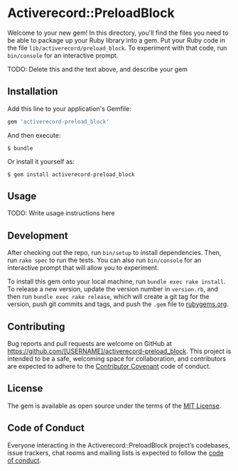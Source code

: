 # Activerecord::PreloadBlock

Welcome to your new gem! In this directory, you'll find the files you need to be able to package up your Ruby library into a gem. Put your Ruby code in the file `lib/activerecord/preload_block`. To experiment with that code, run `bin/console` for an interactive prompt.

TODO: Delete this and the text above, and describe your gem

## Installation

Add this line to your application's Gemfile:

```ruby
gem 'activerecord-preload_block'
```

And then execute:

    $ bundle

Or install it yourself as:

    $ gem install activerecord-preload_block

## Usage

TODO: Write usage instructions here

## Development

After checking out the repo, run `bin/setup` to install dependencies. Then, run `rake spec` to run the tests. You can also run `bin/console` for an interactive prompt that will allow you to experiment.

To install this gem onto your local machine, run `bundle exec rake install`. To release a new version, update the version number in `version.rb`, and then run `bundle exec rake release`, which will create a git tag for the version, push git commits and tags, and push the `.gem` file to [rubygems.org](https://rubygems.org).

## Contributing

Bug reports and pull requests are welcome on GitHub at https://github.com/[USERNAME]/activerecord-preload_block. This project is intended to be a safe, welcoming space for collaboration, and contributors are expected to adhere to the [Contributor Covenant](http://contributor-covenant.org) code of conduct.

## License

The gem is available as open source under the terms of the [MIT License](https://opensource.org/licenses/MIT).

## Code of Conduct

Everyone interacting in the Activerecord::PreloadBlock project’s codebases, issue trackers, chat rooms and mailing lists is expected to follow the [code of conduct](https://github.com/[USERNAME]/activerecord-preload_block/blob/master/CODE_OF_CONDUCT.md).

